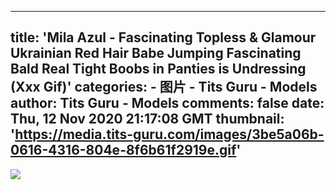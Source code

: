 
---
title: 'Mila Azul - Fascinating Topless & Glamour Ukrainian Red Hair Babe Jumping Fascinating Bald Real Tight Boobs in Panties is Undressing (Xxx Gif)'
categories: 
    - 图片
    - Tits Guru - Models
author: Tits Guru - Models
comments: false
date: Thu, 12 Nov 2020 21:17:08 GMT
thumbnail: 'https://media.tits-guru.com/images/3be5a06b-0616-4316-804e-8f6b61f2919e.gif'
---

<div>   
<img src="https://media.tits-guru.com/images/3be5a06b-0616-4316-804e-8f6b61f2919e.gif" referrerpolicy="no-referrer">  
</div>
            
